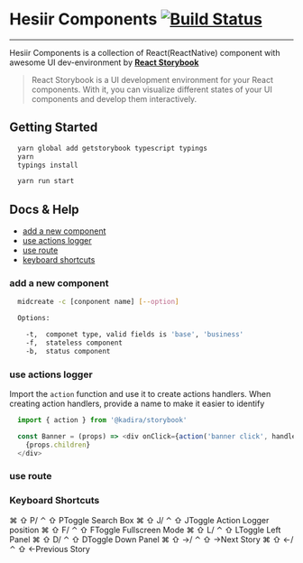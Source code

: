 # Hesiir Components [![Build Status](https://travis-ci.org/Hesiir/components.svg?branch=master)](https://travis-ci.org/Hesiir/components)
---  

Hesiir Components is a collection of React(ReactNative) component with awesome UI dev-environment by **[React Storybook](https://github.com/storybooks/react-storybook)**  

> React Storybook is a UI development environment for your React components. With it, you can visualize different states of your UI components and develop them interactively.  

## Getting Started

``` bash
  yarn global add getstorybook typescript typings  
  yarn  
  typings install  

  yarn run start
```

## Docs & Help

 - [add a new component](#add-a-new-component)
 - [use actions logger](#use-actions-logger)
 - [use route](#use-route)
 - [keyboard shortcuts](#keyboard-shortcuts)  

### add a new component

``` bash
  midcreate -c [conponent name] [--option]

  Options:

    -t,  componet type, valid fields is 'base', 'business'
    -f,  stateless component
    -b,  status component
```

### use actions logger

Import the ```action``` function and use it to create actions handlers. When creating action handlers, provide a name to make it easier to identify
``` javascript
  import { action } from '@kadira/storybook'

  const Banner = (props) => <div onClick={action('banner click', handle => handle)}>
    {props.children}
  </div>
```

### use route

### Keyboard Shortcuts

⌘ ⇧ P/  ⌃ ⇧ PToggle Search Box
⌘ ⇧ J/  ⌃ ⇧ JToggle Action Logger position
⌘ ⇧ F/  ⌃ ⇧ FToggle Fullscreen Mode
⌘ ⇧ L/  ⌃ ⇧ LToggle Left Panel
⌘ ⇧ D/  ⌃ ⇧ DToggle Down Panel
⌘ ⇧ →/  ⌃ ⇧ →Next Story
⌘ ⇧ ←/  ⌃ ⇧ ←Previous Story



